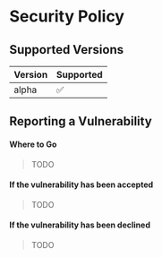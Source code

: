 # Security Policy

## Supported Versions
| Version | Supported          |
| ------- | ------------------ |
| alpha   | :white_check_mark: |


## Reporting a Vulnerability
#### Where to Go
> TODO

#### If the vulnerability has been accepted
> TODO

#### If the vulnerability has been declined
> TODO
